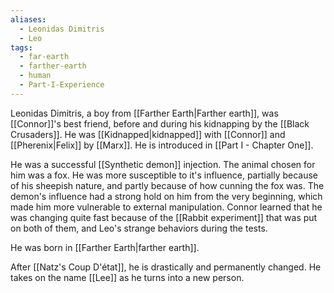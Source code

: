 ```yaml
---
aliases:
  - Leonidas Dimitris
  - Leo
tags:
  - far-earth
  - farther-earth
  - human
  - Part-I-Experience
---
```

Leonidas Dimitris, a boy from [[Farther Earth|Farther earth]], was [[Connor]]'s best friend, before and during his kidnapping by the [[Black Crusaders]]. He was [[Kidnapped|kidnapped]] with [[Connor]] and [[Pherenix|Felix]] by [[Marx]]. He is introduced in [[Part I - Chapter One]].

He was a successful [[Synthetic demon]] injection. The animal chosen for him was a fox. He was more susceptible to it's influence, partially because of his sheepish nature, and partly because of how cunning the fox was. The demon's influence had a strong hold on him from the very beginning, which made him more vulnerable to external manipulation. Connor learned that he was changing quite fast because of the [[Rabbit experiment]] that was put on both of them, and Leo's strange behaviors during the tests.

He was born in [[Farther Earth|farther earth]].

After [[Natz's Coup D'état]], he is drastically and permanently changed. He takes on the name [[Lee]] as he turns into a new person.